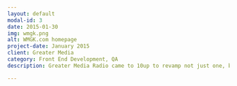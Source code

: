 ```yaml
---
layout: default
modal-id: 3
date: 2015-01-30
img: wmgk.png
alt: WMGK.com homepage
project-date: January 2015
client: Greater Media
category: Front End Development, QA
description: Greater Media Radio came to 10up to revamp not just one, but dozens of station websites. The migration was very involved but my focus was QA and Front End Development. The key here was reusability, as the basic WordPress theme we built needed to be repurposed for all the other stations to customize the look-and-feel. During the home stretch I came in as additional front end dev help, but I touched almost every aspect of the theme during QA from the very beginning.

---
```

